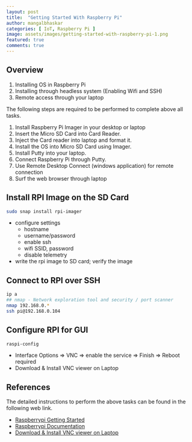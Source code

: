 ```yaml
---
layout: post
title:  "Getting Started With Raspberry Pi"
author: mangalbhaskar
categories: [ IoT, Raspberry Pi ]
image: assets/images/getting-started-with-raspberry-pi-1.png
featured: true
comments: true
---
```



## Overview

1. Installing OS in Raspberry Pi
2. Installing through headless system (Enabling Wifi and SSH)
3. Remote access through your laptop

The following steps are required to be performed to complete above all tasks.

1. Install Raspberry Pi Imager in your desktop or laptop
2. Insert the Micro SD Card into Card Reader.
3. Inject the Card reader into laptop and format it.
4. Install the OS into Micro SD Card using Imager.
5. Install Putty into your laptop.
6. Connect Raspberry Pi through Putty.
7. Use Remote Desktop Connect (windows application) for remote connection
8. Surf the web browser through laptop


## Install RPI Image on the SD Card

```bash
sudo snap install rpi-imager
```
* configure settings
    * hostname
    * username/password
    * enable ssh
    * wifi SSID, password
    * disable telemetry
* write the rpi image to SD card; verify the image


## Connect to RPI over SSH

```bash
ip a
## nmap - Network exploration tool and security / port scanner
nmap 192.168.0.*
ssh pi@192.168.0.104
```

## Configure RPI for GUI

```bash
raspi-config
```

* Interface Options => VNC => enable the service => Finish => Reboot required
* Download & Install VNC viewer on Laptop


## References


The detailed instructions to perform the above tasks can be found in the following web link.

* [Raspberrypi Getting Started](https://www.raspberrypi.org/documentation/computers/getting-started.html)
* [Raspberrypi Documentation](https://www.raspberrypi.com/documentation/)
* [Download & Install VNC viewer on Laptop](https://www.realvnc.com/en/connect/download/viewer/#)
